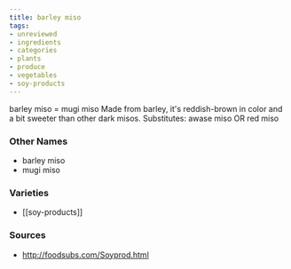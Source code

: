 ```yaml
---
title: barley miso
tags:
- unreviewed
- ingredients
- categories
- plants
- produce
- vegetables
- soy-products
---
```

barley miso = mugi miso Made from barley, it's reddish-brown in color and a bit sweeter than other dark misos. Substitutes: awase miso OR red miso

### Other Names

* barley miso
* mugi miso

### Varieties

* [[soy-products]]

### Sources
* http://foodsubs.com/Soyprod.html

